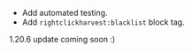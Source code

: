 - Add automated testing.
- Add `rightclickharvest:blacklist` block tag.

1.20.6 update coming soon :)
